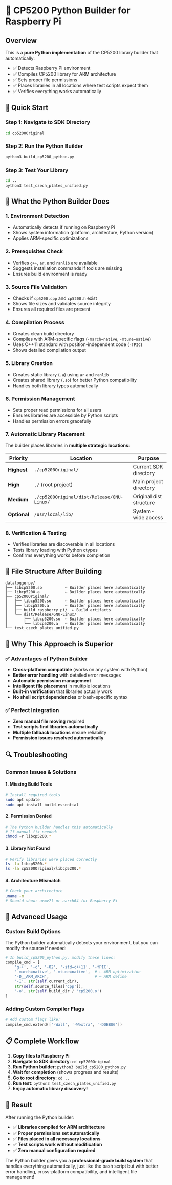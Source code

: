 # 🐍 CP5200 Python Builder for Raspberry Pi

## **Overview**

This is a **pure Python implementation** of the CP5200 library builder that automatically:
- ✅ Detects Raspberry Pi environment
- ✅ Compiles CP5200 library for ARM architecture  
- ✅ Sets proper file permissions
- ✅ Places libraries in all locations where test scripts expect them
- ✅ Verifies everything works automatically

## **🚀 Quick Start**

### **Step 1: Navigate to SDK Directory**
```bash
cd cp5200Original
```

### **Step 2: Run the Python Builder**
```bash
python3 build_cp5200_python.py
```

### **Step 3: Test Your Library**
```bash
cd ..
python3 test_czech_plates_unified.py
```

## **🔧 What the Python Builder Does**

### **1. Environment Detection**
- Automatically detects if running on Raspberry Pi
- Shows system information (platform, architecture, Python version)
- Applies ARM-specific optimizations

### **2. Prerequisites Check**
- Verifies `g++`, `ar`, and `ranlib` are available
- Suggests installation commands if tools are missing
- Ensures build environment is ready

### **3. Source File Validation**
- Checks if `cp5200.cpp` and `cp5200.h` exist
- Shows file sizes and validates source integrity
- Ensures all required files are present

### **4. Compilation Process**
- Creates clean build directory
- Compiles with ARM-specific flags (`-march=native`, `-mtune=native`)
- Uses C++11 standard with position-independent code (`-fPIC`)
- Shows detailed compilation output

### **5. Library Creation**
- Creates static library (`.a`) using `ar` and `ranlib`
- Creates shared library (`.so`) for better Python compatibility
- Handles both library types automatically

### **6. Permission Management**
- Sets proper read permissions for all users
- Ensures libraries are accessible by Python scripts
- Handles permission errors gracefully

### **7. Automatic Library Placement**
The builder places libraries in **multiple strategic locations**:

| Priority | Location | Purpose |
|----------|----------|---------|
| **Highest** | `./cp5200Original/` | Current SDK directory |
| **High** | `./` (root project) | Main project directory |
| **Medium** | `./cp5200Original/dist/Release/GNU-Linux/` | Original dist structure |
| **Optional** | `/usr/local/lib/` | System-wide access |

### **8. Verification & Testing**
- Verifies libraries are discoverable in all locations
- Tests library loading with Python ctypes
- Confirms everything works before completion

## **📁 File Structure After Building**

```
dataloggerpy/
├── libcp5200.so          ← Builder places here automatically
├── libcp5200.a           ← Builder places here automatically
├── cp5200Original/
│   ├── libcp5200.so      ← Builder places here automatically
│   ├── libcp5200.a       ← Builder places here automatically
│   ├── build_raspberry_pi/  ← Build artifacts
│   └── dist/Release/GNU-Linux/
│       ├── libcp5200.so  ← Builder places here automatically
│       └── libcp5200.a   ← Builder places here automatically
└── test_czech_plates_unified.py
```

## **🎯 Why This Approach is Superior**

### **✅ Advantages of Python Builder**
- **Cross-platform compatible** (works on any system with Python)
- **Better error handling** with detailed error messages
- **Automatic permission management** 
- **Intelligent file placement** in multiple locations
- **Built-in verification** that libraries actually work
- **No shell script dependencies** or bash-specific syntax

### **✅ Perfect Integration**
- **Zero manual file moving** required
- **Test scripts find libraries automatically**
- **Multiple fallback locations** ensure reliability
- **Permission issues resolved automatically**

## **🔍 Troubleshooting**

### **Common Issues & Solutions**

#### **1. Missing Build Tools**
```bash
# Install required tools
sudo apt update
sudo apt install build-essential
```

#### **2. Permission Denied**
```bash
# The Python builder handles this automatically
# If manual fix needed:
chmod +r libcp5200.*
```

#### **3. Library Not Found**
```bash
# Verify libraries were placed correctly
ls -la libcp5200.*
ls -la cp5200Original/libcp5200.*
```

#### **4. Architecture Mismatch**
```bash
# Check your architecture
uname -m
# Should show: armv7l or aarch64 for Raspberry Pi
```

## **🚀 Advanced Usage**

### **Custom Build Options**
The Python builder automatically detects your environment, but you can modify the source if needed:

```python
# In build_cp5200_python.py, modify these lines:
compile_cmd = [
    'g++', '-c', '-O2', '-std=c++11', '-fPIC',
    '-march=native', '-mtune=native',  # ← ARM optimization
    '-D__ARM_ARCH',                    # ← ARM define
    '-I', str(self.current_dir),
    str(self.source_files['cpp']),
    '-o', str(self.build_dir / 'cp5200.o')
]
```

### **Adding Custom Compiler Flags**
```python
# Add custom flags like:
compile_cmd.extend(['-Wall', '-Wextra', '-DDEBUG'])
```

## **📋 Complete Workflow**

1. **Copy files to Raspberry Pi**
2. **Navigate to SDK directory**: `cd cp5200Original`
3. **Run Python builder**: `python3 build_cp5200_python.py`
4. **Wait for completion** (shows progress and results)
5. **Go to root directory**: `cd ..`
6. **Run test**: `python3 test_czech_plates_unified.py`
7. **Enjoy automatic library discovery!**

## **🎉 Result**

After running the Python builder:
- ✅ **Libraries compiled for ARM architecture**
- ✅ **Proper permissions set automatically**
- ✅ **Files placed in all necessary locations**
- ✅ **Test scripts work without modification**
- ✅ **Zero manual configuration required**

The Python builder gives you a **professional-grade build system** that handles everything automatically, just like the bash script but with better error handling, cross-platform compatibility, and intelligent file management!
